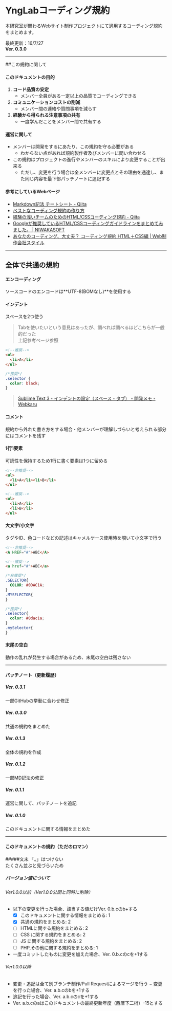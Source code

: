 # YngLabコーディング規約
本研究室が関わるWebサイト制作プロジェクトにて適用するコーディング規約をまとめます。

最終更新：16/7/27  
**Ver. 0.3.0**

***
##この規約に関して
#### このドキュメントの目的
1. **コード品質の安定**
	- メンバー全員がある一定以上の品質でコーディングできる
1. **コミュニケーションコストの削減**
	- メンバー間の連絡や質問事項を減らす
1. **経験から得られる注意事項の共有**
	- 一度学んだことをメンバー間で共有する

#### 運営に関して
- メンバーは開発をするにあたり、この規約を守る必要がある
    - わからない点があれば規約製作者及びメンバーに問い合わせる
- この規約はプロジェクトの進行やメンバーのスキルにより変更することが出来る
    - ただし、変更を行う場合は全メンバーに変更点とその理由を通達し、また同じ内容を最下部パッチノートに追記する

#### 参考にしているWebページ

- [Markdown記法 チートシート - Qiita](http://qiita.com/Qiita/items/c686397e4a0f4f11683d)
- [ベストなコーディング規約の作り方](http://bonk.red/articles/project/coding_rule.html)
- [経験の浅いチームのためのHTML/CSSコーディング規約 - Qiita](http://qiita.com/WalkerEpps/items/9c9a1098404cd89c0068)
- [Googleが推奨しているHTML/CSSコーディングガイドラインをまとめてみました。 | NIWAKASOFT](http://niwakasoft.jp/column/coding_conventions/)
- [あなたのコーディング、大丈夫？ コーディング規約 HTML＋CSS編 | Web制作会社スタイル](http://www.hp-stylelink.com/news/2013/10/20131001.php)

***

## 全体で共通の規約

#### エンコーディング
ソースコードのエンコードは**UTF-8(BOMなし)**を使用する

#### インデント
スペースを2つ使う
> Tabを使いたいという意見はあったが、調べれば調べるほどこちらが一般的だった  
> 上記参考ページ参照

```html
<!--推奨-->
<ul>
  <li>A</li>
</ul>
```
```scss
/*推奨*/
.selector {
  color: black;
}
```
> [Sublime Text 3 - インデントの設定（スペース・タブ） - 開発メモ - Webkaru](http://webkaru.net/dev/sublime-text-3-indent/)

#### コメント
規約から外れた書き方をする場合・他メンバーが理解しづらいと考えられる部分にはコメントを残す

#### 1行1要素
可読性を保持するため1行に書く要素は1つに留める

```html
<!--非推奨-->
<ul>
  <li>A</li><li>B</li>
</ul>

<!--推奨-->
<ul>
  <li>A</li>
  <li>B</li>
</ul>
```

#### 大文字/小文字
タグやID、色コードなどの記述はキャメルケース使用時を覗いて小文字で行う
```html
<!--非推奨-->
<A HREF="#">ABC</A>

<!--推奨-->
<a href="#">ABC</a>
```
```css
/*非推奨*/
.SELECTOR{
  COLOR: #0DAC1A;
}
.MYSELECTOR{
}

/*推奨*/
.selector{
  color: #0dac1a;
}
.mySelector{
}
```
#### 末尾の空白
動作の乱れが発生する場合があるため、末尾の空白は残さない
***

#### パッチノート（更新履歴）
##### Ver. 0.3.1
一部GitHubの挙動に合わせ修正

##### Ver. 0.3.0
共通の規約をまとめた

##### Ver. 0.1.3
全体の規約を作成

##### Ver. 0.1.2
一部MD記法の修正

##### Ver. 0.1.1
運営に関して、パッチノートを追記

##### Ver. 0.1.0
このドキュメントに関する情報をまとめた

***

#### このドキュメントの規約（ただのロマン）
#####文末
「。」はつけない  
たくさん並ぶと見づらいため

##### バージョン値について
###### Ver1.0.0以前（Ver1.0.0公開と同時に削除）
- 以下の変更を行った場合、該当する値だけVer. 0.b.cのb+する
	- [x] このドキュメントに関する情報をまとめる: 1
	- [x] 共通の規約をまとめる: 2
	- [ ] HTMLに関する規約をまとめる: 2
	- [ ] CSS に関する規約をまとめる: 2
	- [ ] JS  に関する規約をまとめる: 2
	- [ ] PHP,その他に関する規約をまとめる: 1
- 一度コミットしたものに変更を加えた場合、Ver. 0.b.cのcを+1する

###### Ver1.0.0以降
- 変更・追記は全て別ブランチ制作/Pull Requestによるマージを行う
− 変更を行った場合、Ver. a.b.cのbを+1する
- 追記を行った場合、Ver. a.b.cのcを+1する
- Ver. a.b.cのaはこのドキュメントの最終更新年度（西暦下二桁）-15とする
